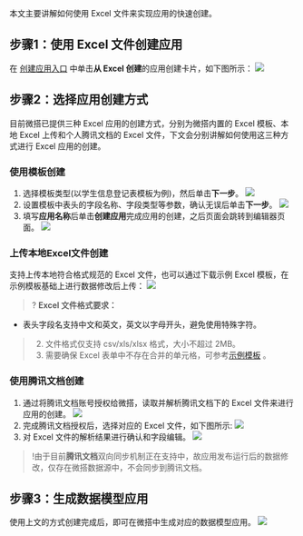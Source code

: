 
本文主要讲解如何使用 Excel 文件来实现应用的快速创建。

## 步骤1：使用 Excel 文件创建应用
在 [创建应用入口](https://console.cloud.tencent.com/lowcode/create) 中单击**从 Excel 创建**的应用创建卡片，如下图所示：
![](https://qcloudimg.tencent-cloud.cn/raw/bf78aa097d41ffa219a392e1141a3a4b.png)

## 步骤2：选择应用创建方式
目前微搭已提供三种 Excel 应用的创建方式，分别为微搭内置的 Excel 模板、本地 Excel 上传和个人腾讯文档的 Excel 文件，下文会分别讲解如何使用这三种方式进行 Excel 应用的创建。



### 使用模板创建

1. 选择模板类型(以学生信息登记表模板为例)，然后单击**下一步**。
![](https://qcloudimg.tencent-cloud.cn/raw/f8198d83d874b91be3f9f6ab3613d65b.png)
2. 设置模板中表头的字段名称、字段类型等参数，确认无误后单击**下一步**。
![](https://qcloudimg.tencent-cloud.cn/raw/de406194d59e5e856a3869d5ba27d4e6.png)
3. 填写**应用名称**后单击**创建应用**完成应用的创建，之后页面会跳转到编辑器页面。
![](https://qcloudimg.tencent-cloud.cn/raw/37fbc79bfa0ad798fc6292c857364fe5.png)


### 上传本地Excel文件创建
支持上传本地符合格式规范的 Excel 文件，也可以通过下载示例 Excel 模板，在示例模板基础上进行数据修改后上传：
![](https://qcloudimg.tencent-cloud.cn/raw/2e4cd9eee5a1e3bb77d438c41a3f2d00.png)
>? **Excel 文件格式要求：**
- 表头字段名支持中文和英文，英文以字母开头，避免使用特殊字符。
>2. 文件格式仅支持 csv/xls/xlsx 格式，大小不超过 2MB。
>3. 需要确保 Excel 表单中不存在合并的单元格，可参考[示例模板](https://weda-prod-1258344699.cos.ap-shanghai.myqcloud.com/excel_template/excel_file/%E7%A4%BA%E4%BE%8B.xlsx) 。

### 使用腾讯文档创建
1. 通过将腾讯文档账号授权给微搭，读取并解析腾讯文档下的 Excel 文件来进行应用的创建。
![](https://qcloudimg.tencent-cloud.cn/raw/d4850d02035cfd66752ad962130a7b20.png)
2. 完成腾讯文档授权后，选择对应的 Excel 文件，如下图所示:
![](https://qcloudimg.tencent-cloud.cn/raw/cea20339e05552b9fe01aa1299c02a7b.png)
3. 对 Excel 文件的解析结果进行确认和字段编辑。
![](https://qcloudimg.tencent-cloud.cn/raw/63be132a28a3307871cdf4c5fb42a585.png)
>!由于目前**腾讯文档**双向同步机制正在支持中，故应用发布运行后的数据修改，仅存在微搭数据源中，不会同步到腾讯文档。


## 步骤3：生成数据模型应用
使用上文的方式创建完成后，即可在微搭中生成对应的数据模型应用。
![](https://qcloudimg.tencent-cloud.cn/raw/a9a0427d6331cf74c710c0656d90b79d.png)

